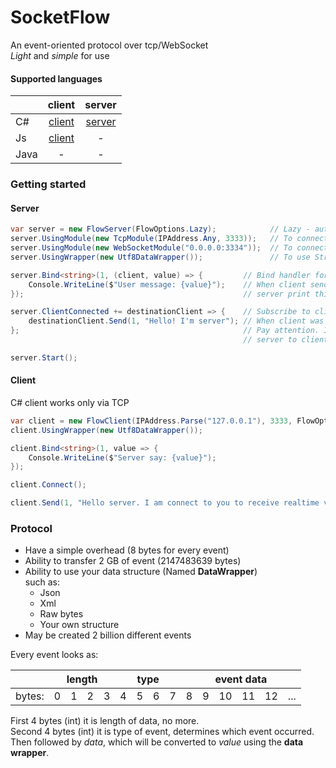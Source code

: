 # SocketFlow

An event-oriented protocol over tcp/WebSocket  
_Light_ and _simple_ for use

#### Supported languages

|      | client | server |
|:-----|:------:|:------:|
| C#   | [client](https://www.nuget.org/packages/SocketFlow.Client/) | [server](https://www.nuget.org/packages/SocketFlow.Server/) |
| Js   | [client](https://www.npmjs.com/package/socketflow.client) | -      |
| Java | -      | -      |

### Getting started
#### Server
```cs
var server = new FlowServer(FlowOptions.Lazy);            // Lazy - auto use unknown types as json
server.UsingModule(new TcpModule(IPAddress.Any, 3333));   // To connect via TCP
server.UsingModule(new WebSocketModule("0.0.0.0:3334"));  // To connect via WebSocket (From browser)
server.UsingWrapper(new Utf8DataWrapper());               // To use String as value for transfer

server.Bind<string>(1, (client, value) => {         // Bind handler for id 1.
    Console.WriteLine($"User message: {value}");    // When client send message as string with id 1
});                                                 // server print this message to console.

server.ClientConnected += destinationClient => {    // Subscribe to client connect.
    destinationClient.Send(1, "Hello! I'm server"); // When client was be connect, send message for him.
};                                                  // Pay attention. Id from client to server and id from
                                                    // server to client may be equals. It's not a problem.

server.Start();
```
#### Client
C# client works only via TCP
```cs
var client = new FlowClient(IPAddress.Parse("127.0.0.1"), 3333, FlowOptions.Lazy);
client.UsingWrapper(new Utf8DataWrapper());

client.Bind<string>(1, value => {
    Console.WriteLine($"Server say: {value}");
});

client.Connect();

client.Send(1, "Hello server. I am connect to you to receive realtime values");
```

### Protocol

* Have a simple overhead (8 bytes for every event)
* Ability to transfer 2 GB of event (2147483639 bytes)
* Ability to use your data structure (Named **DataWrapper**)  
  such as:
    - Json
    - Xml
    - Raw bytes
    - Your own structure
* May be created 2 billion different events

Every event looks as:

<table>
    <thead>
        <tr>
            <th></th>
            <th colspan=4>length</th>
            <th colspan=4>type</th>
            <th colspan=6>event data</th>
        </tr>
    </thead>
    <tbody>
        <tr>
            <td>bytes:</td>
            <td>0</td>
            <td>1</td>
            <td>2</td>
            <td>3</td>
            <td>4</td>
            <td>5</td>
            <td>6</td>
            <td>7</td>
            <td>8</td>
            <td>9</td>
            <td>10</td>
            <td>11</td>
            <td>12</td>
            <td>...</td>
        </tr>
    </tbody>
</table>

First 4 bytes (int) it is length of data, no more.  
Second 4 bytes (int) it is type of event, determines which event occurred.  
Then followed by _data_, which will be converted to _value_ using the **data wrapper**.
